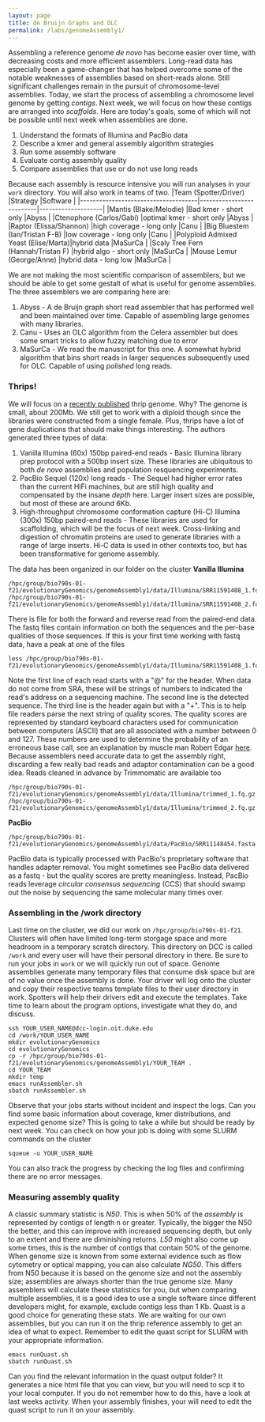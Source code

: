 ```yaml
---
layout: page
title: de Bruijn Graphs and OLC
permalink: /labs/genomeAssembly1/
---
```


Assembling a reference genome *de novo* has become easier over time, with decreasing costs and more efficient assemblers. Long-read data has especially been a game-changer that has helped overcome some of the notable weaknesses of assemblies based on short-reads alone. Still significant challenges remain in the pursuit of chromosome-level assemblies. Today, we start the process of assembling a chromosome level genome by getting *contigs*. Next week, we will focus on how these contigs are arranged into *scaffolds*. Here are today's goals, some of which will not be possible until next week when assemblies are done.
1. Understand the formats of Illumina and PacBio data
2. Describe a kmer and general assembly algorithm strategies
3. Run some assembly software
4. Evaluate contig assembly quality
5. Compare assemblies that use or do not use long reads

Because each assembly is resource intensive you will run analyses in your `work` directory. You will also work in teams of two.
|Team (Spotter/Driver)                |Strategy                  |Software            |
|-------------------------------------|--------------------------|--------------------|
|Mantis (Blake/Melodie)               |Bad kmer - short only     |Abyss               |
|Ctenophore (Carlos/Gabi)             |optimal kmer - short only |Abyss               |
|Raptor (Elissa/Shannon)              |high coverage - long only |Canu                |
|Big Bluestem (Ian/Tristan F-B)       |low coverage - long only  |Canu                |
|Polyploid Admixed Yeast (Elise/Marta)|hybrid data               |MaSurCa             |
|Scaly Tree Fern (Hannah/Tristan F)   |hybrid algo - short only  |MaSurCa             |
|Mouse Lemur (George/Anne)            |hybrid data - long low    |MaSurCa             |

We are not making the most scientific comparison of assemblers, but we should be able to get some gestalt of what is useful for genome assemblies. The three assemblers we are comparing here are:
1. Abyss - A de Bruijn graph short read assembler that has performed well and been maintained over time. Capable of assembling large genomes with many libraries.
2. Canu - Uses an OLC algorithm from the Celera assembler but does some smart tricks to allow fuzzy matching due to error
3. MaSurCa - We read the manuscript for this one. A somewhat hybrid algorithm that bins short reads in larger sequences subsequently used for OLC. Capable of using *polished* long reads.

### Thrips!
We will focus on a [recently published](https://onlinelibrary.wiley.com/doi/full/10.1111/1755-0998.13189) thrip genome. Why? The genome is small, about 200Mb. We still get to work with a diploid though since the libraries were constructed from a single female. Plus, thrips have a lot of gene duplications that should make things interesting. The authors generated three types of data:
1. Vanilla Illumina (60x) 150bp paired-end reads - Basic Illumina library prep protocol with a 500bp insert size. These libraries are ubiquitous to both *de novo* assemblies and population resquencing experiments.
2. PacBio Sequel (120x) long reads - The Sequel had higher error rates than the current HiFi machines, but are still high quality and compensated by the insane *depth* here. Larger insert sizes are possible, but most of these are around 6Kb.
3. High-throughput chromosome conformation capture (Hi-C) Illumina (300x) 150bp paired-end reads - These libraries are used for scaffolding, which will be the focus of next week. Cross-linking and digestion of chromatin proteins are used to generate libraries with a range of large inserts. Hi-C data is used in other contexts too, but has been transformative for genome assembly.

The data has been organized in our folder on the cluster
**Vanilla Illumina**
```
/hpc/group/bio790s-01-f21/evolutionaryGenomics/genomeAssembly1/data/Illumina/SRR11591408_1.fq.gz
/hpc/group/bio790s-01-f21/evolutionaryGenomics/genomeAssembly1/data/Illumina/SRR11591408_2.fq.gz
```
There is file for both the forward and reverse read from the paired-end data. The fastq files contain information on both the sequences and the per-base qualities of those sequences. If this is your first time working with fastq data, have a peak at one of the files
```
less /hpc/group/bio790s-01-f21/evolutionaryGenomics/genomeAssembly1/data/Illumina/SRR11591408_1.fq.gz
```
Note the first line of each read starts with a "@" for the header. When data do not come from SRA, these will be strings of numbers to indicated the read's address on a sequencing machine. The second line is the detected sequence. The third line is the header again but with a "+". This is to help file readers parse the next string of quality scores. The quality scores are represented by standard keyboard characters used for communication between computers (ASCII) that are all associated with a number between 0 and 127. These numbers are used to determine the probability of an erroneous base call, see an explanation by muscle man Robert Edgar [here](https://www.drive5.com/usearch/manual/quality_score.html).
Because assemblers need accurate data to get the assembly right, discarding a few really bad reads and adaptor contamination can be a good idea. Reads cleaned in advance by Trimmomatic are available too
```
/hpc/group/bio790s-01-f21/evolutionaryGenomics/genomeAssembly1/data/Illumina/trimmed_1.fq.gz
/hpc/group/bio790s-01-f21/evolutionaryGenomics/genomeAssembly1/data/Illumina/trimmed_2.fq.gz
```
**PacBio**
```
/hpc/group/bio790s-01-f21/evolutionaryGenomics/genomeAssembly1/data/PacBio/SRR11148454.fasta
```
PacBio data is typically processed with PacBio's proprietary software that handles adapter removal. You might sometimes see PacBio data delivered as a fastq - but the quality scores are pretty meaningless. Instead, PacBio reads leverage *circular consensus sequencing* (CCS) that should swamp out the noise by sequencing the same molecular many times over.

### Assembling in the /work directory
Last time on the cluster, we did our work on `/hpc/group/bio790s-01-f21`. Clusters will often have limited long-term storgage space and more headroom in a temporary scratch directory. This directory on DCC is called `/work` and every user will have their personal directory in there. Be sure to run your jobs in `work` or we will quickly run out of space. Genome assemblies generate many temporary files that consume disk space but are of no value once the assembly is done.
Your driver will log onto the cluster and copy their respective teams template files to their user directory in work. Spotters will help their drivers edit and execute the templates. Take time to learn about the program options, investigate what they do, and discuss.
```
ssh YOUR_USER_NAME@dcc-login.oit.duke.edu
cd /work/YOUR_USER_NAME
mkdir evolutionaryGenomics
cd evolutionaryGenomics
cp -r /hpc/group/bio790s-01-f21/evolutionaryGenomics/genomeAssembly1/YOUR_TEAM .
cd YOUR_TEAM
mkdir temp
emacs runAssembler.sh
sbatch runAssembler.sh
```
Observe that your jobs starts without incident and inspect the logs. Can you find some basic information about coverage, kmer distributions, and expected genome size? This is going to take a while but should be ready by next week. You can check on how your job is doing with some SLURM commands on the cluster
```
squeue -u YOUR_USER_NAME
```
You can also track the progress by checking the log files and confirming there are no error messages.

### Measuring assembly quality
A classic summary statistic is *N50*. This is when 50% of the *assembly* is represented by contigs of length n or greater. Typically, the bigger the N50 the better, and this can improve with increased sequencing depth, but only to an extent and there are diminishing returns. *L50* might also come up some times, this is the number of contigs that contain 50% of the genome. When genome size is known from some external evidence such as flow cytometry or optical mapping, you can also calculate *NG50*. This differs from N50 because it is based on the genome size and not the assembly size; assemblies are always shorter than the true genome size.
Many assemblers will calculate these statistics for you, but when comparing multiple assemblies, it is a good idea to use a single software since different developers might, for example, exclude contigs less than 1 Kb. Quast is a good choice for generating these stats. We are waiting for our own assemblies, but you can run it on the thrip reference assembly to get an idea of what to expect. Remember to edit the quast script for SLURM with your appropriate information.
```
emacs runQuast.sh
sbatch runQuast.sh
```

Can you find the relevant information in the quast output folder? It generates a nice html file that you can view, but you will need to scp it to your local computer. If you do not remember how to do this, have a look at last weeks activity. When your assembly finishes, your will need to edit the quast script to run it on your assembly.